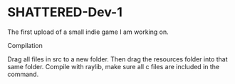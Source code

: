 # SHATTERED-Dev-1
The first upload of a small indie game I am working on.

Compilation

Drag all files in src to a new folder. Then drag the resources folder into that same folder. Compile with raylib, make sure all c files are included in the command.

